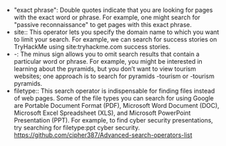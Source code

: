 - "exact phrase": Double quotes indicate that you are looking for pages with the exact word or phrase. For example, one might search for "passive reconnaissance" to get pages with this exact phrase.
- site:: This operator lets you specify the domain name to which you want to limit your search. For example, we can search for success stories on TryHackMe using site:tryhackme.com success stories.
- -: The minus sign allows you to omit search results that contain a particular word or phrase. For example, you might be interested in learning about the pyramids, but you don’t want to view tourism websites; one approach is to search for pyramids -tourism or -tourism pyramids.
- filetype:: This search operator is indispensable for finding files instead of web pages. Some of the file types you can search for using Google are Portable Document Format (PDF), Microsoft Word Document (DOC), Microsoft Excel Spreadsheet (XLS), and Microsoft PowerPoint Presentation (PPT). For example, to find cyber security presentations, try searching for filetype:ppt cyber security.
https://github.com/cipher387/Advanced-search-operators-list 
